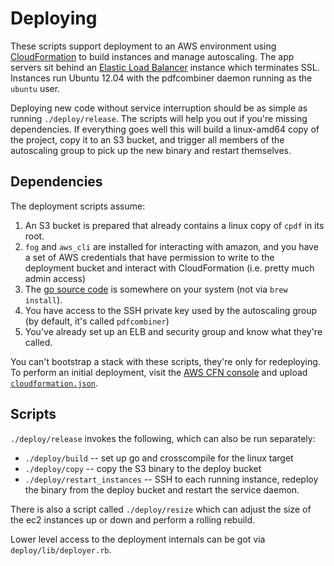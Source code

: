 Deploying
=========

These scripts support deployment to an AWS environment using [CloudFormation](http://aws.amazon.com/cloudformation/) to build instances and manage autoscaling.  The app servers sit behind an [Elastic Load Balancer](http://aws.amazon.com/elasticloadbalancing/) instance which terminates SSL.  Instances run Ubuntu 12.04 with the pdfcombiner daemon running as the `ubuntu` user.

Deploying new code without service interruption should be as simple as running `./deploy/release`. The scripts will help you out if you're missing dependencies.  If everything goes well this will build a linux-amd64 copy of the project, copy it to an S3 bucket, and trigger all members of the autoscaling group to pick up the new binary and restart themselves.

Dependencies
------------

The deployment scripts assume:

 1. An S3 bucket is prepared that already contains a linux copy of `cpdf` in its root.
 2. `fog` and `aws_cli` are installed for interacting with amazon, and you have a set of AWS credentials that have permission to write to the deployment bucket and interact with CloudFormation (i.e. pretty much admin access)
 3. The [go source code](https://code.google.com/p/go) is somewhere on your system (not via `brew install`).
 4. You have access to the SSH private key used by the autoscaling group (by default, it's called `pdfcombiner`)
 5. You've already set up an ELB and security group and know what they're called.

You can't bootstrap a stack with these scripts, they're only for redeploying.  To perform an initial deployment, visit the [AWS CFN console](https://console.aws.amazon.com/cloudformation/home?region=us-east-1) and upload [`cloudformation.json`](https://github.com/PeopleAdmin/pdfcombiner/blob/build_deploy/deploy/cloudformation.json).

Scripts
-------

`./deploy/release` invokes the following, which can also be run separately:

 - `./deploy/build` -- set up go and crosscompile for the linux target
 - `./deploy/copy` -- copy the S3 binary to the deploy bucket
 - `./deploy/restart_instances` -- SSH to each running instance, redeploy the binary from the deploy bucket and restart the service daemon.

There is also a script called `./deploy/resize` which can adjust the size of the ec2 instances up or down and perform a rolling rebuild.

Lower level access to the deployment internals can be got via `deploy/lib/deployer.rb`.

